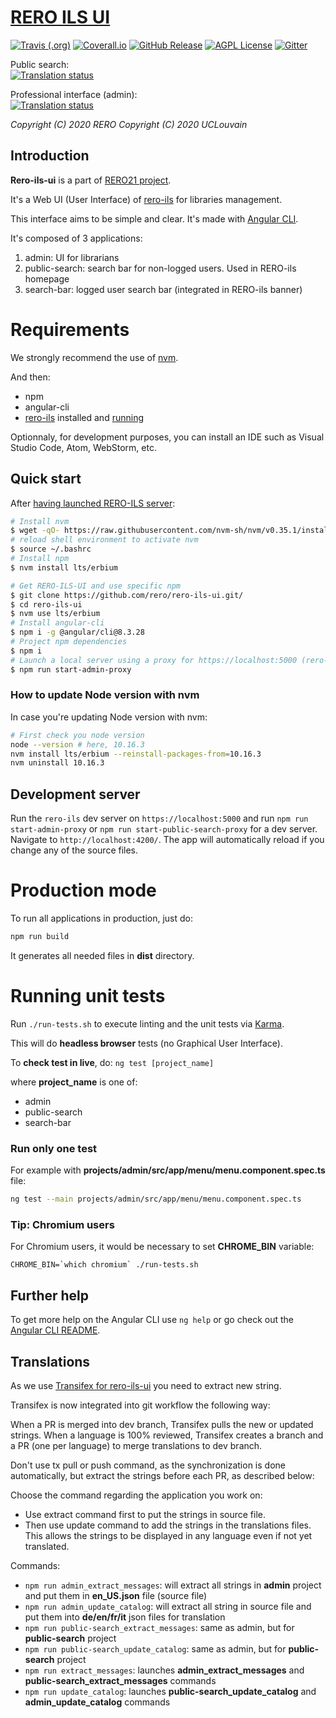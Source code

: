 # [RERO ILS UI][1]

[![Travis (.org)](https://img.shields.io/travis/rero/rero-ils-ui)](https://travis-ci.org/github/rero/rero-ils-ui)
[![Coverall.io](https://img.shields.io/coveralls/rero/rero-ils.svg)](https://coveralls.io/r/rero/rero-ils)
[![GitHub Release](https://img.shields.io/github/tag/rero/rero-ils-ui.svg?style=flat)](https://github.com/rero/rero-ils-ui/releases/latest)
[![AGPL License](https://img.shields.io/badge/license-AGPL-blue.svg)](http://www.gnu.org/licenses/agpl-3.0)
[![Gitter](https://img.shields.io/gitter/room/rero/reroils)](https://gitter.im/rero/reroils)

Public search: \
[![Translation status](https://hosted.weblate.org/widgets/rero_plus/-/rero-ils-public-search/svg-badge.svg)](https://hosted.weblate.org/engage/rero_plus/?utm_source=widget)

Professional interface (admin): \
[![Translation status](https://hosted.weblate.org/widgets/rero_plus/-/rero-ils-admin/svg-badge.svg)](https://hosted.weblate.org/engage/rero_plus/?utm_source=widget)

*Copyright (C) 2020 RERO*
*Copyright (C) 2020 UCLouvain*

[1]: https://github.com/rero/rero-ils-ui

## Introduction

**Rero-ils-ui** is a part of [RERO21 project](https://rero21.ch/about/).

It's a Web UI (User Interface) of [rero-ils](https://ils.test.rero.ch/) for libraries management.

This interface aims to be simple and clear. It's made with [Angular CLI](https://github.com/angular/angular-cli).

It's composed of 3 applications:

1. admin: UI for librarians
2. public-search: search bar for non-logged users. Used in RERO-ils homepage
3. search-bar: logged user search bar (integrated in RERO-ils banner)

# Requirements

We strongly recommend the use of [nvm](https://github.com/nvm-sh/nvm).

And then:

  * npm
  * angular-cli
  * [rero-ils](https://github.com/rero/rero-ils/blob/master/INSTALL.rst) installed and [running](https://github.com/rero/rero-ils/blob/master/INSTALL.rst#running)

Optionnaly, for development purposes, you can install an IDE such as Visual Studio Code, Atom, WebStorm, etc.

## Quick start

After [having launched RERO-ILS server](https://github.com/rero/rero-ils/blob/master/INSTALL.rst#running):

```bash
# Install nvm
$ wget -qO- https://raw.githubusercontent.com/nvm-sh/nvm/v0.35.1/install.sh | bash
# reload shell environment to activate nvm
$ source ~/.bashrc
# Install npm
$ nvm install lts/erbium

# Get RERO-ILS-UI and use specific npm
$ git clone https://github.com/rero/rero-ils-ui.git/
$ cd rero-ils-ui
$ nvm use lts/erbium
# Install angular-cli
$ npm i -g @angular/cli@8.3.28
# Project npm dependencies
$ npm i
# Launch a local server using a proxy for https://localhost:5000 (rero-ils server)
$ npm run start-admin-proxy
```

### How to update Node version with nvm

In case you're updating Node version with nvm:

```bash
# First check you node version
node --version # here, 10.16.3
nvm install lts/erbium --reinstall-packages-from=10.16.3
nvm uninstall 10.16.3
```

## Development server

Run the `rero-ils` dev server on `https://localhost:5000` and run `npm run start-admin-proxy` or `npm run start-public-search-proxy` for a dev server. Navigate to `http://localhost:4200/`. The app will automatically reload if you change any of the source files.

# Production mode

To run all applications in production, just do:

```bash
npm run build
```

It generates all needed files in **dist** directory.

# Running unit tests

Run `./run-tests.sh` to execute linting and the unit tests via [Karma](https://karma-runner.github.io).

This will do **headless browser** tests (no Graphical User Interface).

To **check test in live**, do: `ng test [project_name]`

where **project\_name** is one of:

  * admin
  * public-search
  * search-bar

### Run only one test

For example with **projects/admin/src/app/menu/menu.component.spec.ts** file:

```bash
ng test --main projects/admin/src/app/menu/menu.component.spec.ts
```

### Tip: Chromium users

For Chromium users, it would be necessary to set **CHROME\_BIN** variable:

```
CHROME_BIN=`which chromium` ./run-tests.sh
```

## Further help

To get more help on the Angular CLI use `ng help` or go check out the [Angular CLI README](https://github.com/angular/angular-cli/blob/master/README.md).

## Translations

As we use [Transifex for rero-ils-ui](https://www.transifex.com/rero/rero-ils-ui/) you need to extract new string.

Transifex is now integrated into git workflow the following way:

When a PR is merged into dev branch, Transifex pulls the new or updated strings.
When a language is 100% reviewed, Transifex creates a branch and a PR (one per language) to merge translations to dev branch.

Don't use tx pull or push command, as the synchronization is done automatically, but extract the strings before each PR, as described below:

Choose the command regarding the application you work on:
* Use extract command first to put the strings in source file.
* Then use update command to add the strings in the translations files. This allows the strings to be displayed in any language even if not yet translated.

Commands:

  * `npm run admin_extract_messages`: will extract all strings in **admin** project and put them in **en\_US.json** file (source file)
  * `npm run admin_update_catalog`: will extract all string in source file and put them into **de/en/fr/it** json files for translation
  * `npm run public-search_extract_messages`: same as admin, but for **public-search** project
  * `npm run public-search_update_catalog`: same as admin, but for **public-search** project
  * `npm run extract_messages`: launches **admin\_extract\_messages** and **public-search\_extract\_messages** commands
  * `npm run update_catalog`: launches **public-search\_update\_catalog** and **admin\_update\_catalog** commands
